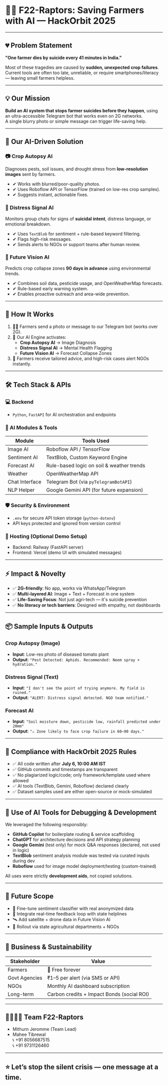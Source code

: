 # 🌾🚨 F22-Raptors: Saving Farmers with AI — HackOrbit 2025

---

## 💔 Problem Statement

**"One farmer dies by suicide every 41 minutes in India."**

Most of these tragedies are caused by **sudden, unexpected crop failures**.  
Current tools are often too late, unreliable, or require smartphones/literacy — leaving small farmers helpless.

---

## 💡 Our Mission

**Build an AI system that stops farmer suicides before they happen**, using an ultra-accessible Telegram bot that works even on 2G networks.  
A single blurry photo or simple message can trigger life-saving help.

---

## 🚀 Our AI-Driven Solution

### 📷 Crop Autopsy AI
Diagnoses pests, soil issues, and drought stress from **low-resolution images** sent by farmers.

- ✔ Works with blurred/poor-quality photos.
- ✔ Uses Roboflow API or TensorFlow (trained on low-res crop samples).
- ✔ Suggests instant, actionable fixes.

### 🧠 Distress Signal AI
Monitors group chats for signs of **suicidal intent**, distress language, or emotional breakdown.

- ✔ Uses `TextBlob` for sentiment + rule-based keyword filtering.
- ✔ Flags high-risk messages.
- ✔ Sends alerts to NGOs or support teams after human review.

### 🔮 Future Vision AI
Predicts crop collapse zones **90 days in advance** using environmental trends.

- ✔ Combines soil data, pesticide usage, and OpenWeatherMap forecasts.
- ✔ Rule-based early warning system.
- ✔ Enables proactive outreach and area-wide prevention.

---

## 💬 How It Works

1. 👨‍🌾 Farmers send a photo or message to our Telegram bot (works over 2G).
2. 🤖 Our AI Engine activates:
    - **Crop Autopsy AI** → Image Diagnosis
    - **Distress Signal AI** → Mental Health Flagging
    - **Future Vision AI** → Forecast Collapse Zones
3. 📩 Farmers receive tailored advice, and high-risk cases alert NGOs instantly.

---

## 🛠️ Tech Stack & APIs

### 💻 Backend
- `Python`, `FastAPI` for AI orchestration and endpoints

### 🤖 AI Modules & Tools
| Module | Tools Used |
|--------|------------|
| Image AI | Roboflow API / TensorFlow |
| Sentiment AI | TextBlob, Custom Keyword Engine |
| Forecast AI | Rule-based logic on soil & weather trends |
| Weather | OpenWeatherMap API |
| Chat Interface | Telegram Bot (via `pyTelegramBotAPI`) |
| NLP Helper | Google Gemini API (for future expansion) |

### 🛡️ Security & Environment
- `.env` for secure API token storage (`python-dotenv`)
- API keys protected and ignored from version control

### 🔗 Hosting (Optional Demo Setup)
- Backend: Railway (FastAPI server)
- Frontend: Vercel (demo UI with simulated messages)

---

## ⚡ Impact & Novelty

- ✅ **2G-friendly**: No app, works via WhatsApp/Telegram
- ✅ **Multi-layered AI**: Image + Text + Forecast in one system
- ✅ **Life-Saving Focus**: Not just agri-tech — it's suicide prevention
- ✅ **No literacy or tech barriers**: Designed with empathy, not dashboards

---

## 📦 Sample Inputs & Outputs

### Crop Autopsy (Image)
- **Input**: Low-res photo of diseased tomato plant
- **Output**: `"Pest Detected: Aphids. Recommended: Neem spray + hydration."`

### Distress Signal (Text)
- **Input**: `"I don't see the point of trying anymore. My field is ruined."`
- **Output**: `"ALERT: Distress signal detected. NGO team notified."`

### Forecast AI
- **Input**: `"Soil moisture down, pesticide low, rainfall predicted under 20mm"`
- **Output**: `"⚠ Zone likely to face crop failure in 60–90 days."`

---

## 🔐 Compliance with HackOrbit 2025 Rules

- ✅ All code written after **July 6, 10:00 AM IST**
- ✅ GitHub commits and timestamps are transparent
- ✅ No plagiarized logic/code; only framework/template used where allowed
- ✅ AI tools (TextBlob, Gemini, Roboflow) declared clearly
- ✅ Dataset samples used are either open-source or mock-simulated

---

## 🧠 Use of AI Tools for Debugging & Development

We leveraged the following responsibly:
- **GitHub Copilot** for boilerplate routing & service scaffolding
- **ChatGPT** for architecture decisions and API strategy planning
- **Google Gemini** (test only) for mock Q&A responses (declared, not used in logic)
- **TextBlob** sentiment analysis module was tested via curated inputs during dev
- **Roboflow** used for image model deployment/testing (custom-trained)

All uses were strictly **development aids**, not copied solutions.

---

## 🧠 Future Scope

- 🔁 Fine-tune sentiment classifier with real anonymized data
- 📡 Integrate real-time feedback loop with state helplines
- 🛰️ Add satellite + drone data in Future Vision AI
- 🧭 Rollout via state agricultural departments + NGOs

---

## 💼 Business & Sustainability

| Stakeholder | Value |
|-------------|-------|
| Farmers | 💯 Free forever |
| Govt Agencies | ₹1–5 per alert (via SMS or API) |
| NGOs | Monthly AI dashboard subscription |
| Long-term | Carbon credits + Impact Bonds (social ROI) |

---

## 👨‍👩‍👧‍👦 Team F22-Raptors

- Mithurn Jeromme (Team Lead)
- Mahee Tibrewal  
📞 +91 8056687515  
📞 +91 9731126460  

---

## ⭐ Let’s stop the silent crisis — one message at a time.

